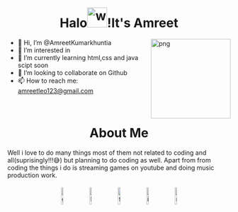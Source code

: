 <h1 align="center">Halo<img alt="wave" src="https://www.openpr.com/wiki/images/243-400x300_4829" width="45">!It's Amreet  </h1>

<img align="right" height="180px" alt="png" src="https://f8n-ipfs-production.imgix.net/QmdCMQFW4q9EqDFCk6Wr3CMF3LUrbsUMQkqatu3y2kKvMf/nft.jpg?fit=fill&q=100&w=2560" padding="5px" />

- 👋 Hi, I’m @AmreetKumarkhuntia
- 👀 I’m interested in 
- 🌱 I’m currently learning html,css and java scipt soon
- 💞️ I’m looking to collaborate on Github
- 📫 How to reach me: amreetleo123@gmail.com

</br>


<h1 align="center">About Me</h1>
<p>
	         Well i love to do many things most of them not related to coding and all(suprisingly!!!😅) but planning to do coding as well. Apart from from coding the things i do is streaming games on youtube and doing music production work. 

<p align="center" >
	<a href="https://github.com/Aniket762"><img alt="github" width="10%" style="padding:5px" src="https://img.icons8.com/clouds/100/000000/github.png"/></a>
	<a href="https://www.linkedin.com/in/amreet-khuntia-15193220b/"><img alt="linkedin" width="10%" style="padding:5px" src="https://img.icons8.com/clouds/100/000000/linkedin.png"/></a>
	<a href="https://www.facebook.com/amreetkumar.khuntis.1/"><img alt="facebook" width="10%" style="padding:5px" src="https://img.icons8.com/clouds/100/000000/facebook-new.png"/></a>
	<a href="https://www.instagram.com/akmaniac123/"><img alt="instagram" width="10%" style="padding:5px" src="https://img.icons8.com/clouds/100/000000/instagram.png"/></a>
	<a href="https://itzaniket762.medium.com/"><img alt="medium" width="10%" style="padding:5px" src="https://img.icons8.com/clouds/100/000000/goodnotes.png"/></a>
	
</p>


<!---
AmreetKumarkhuntia/AmreetKumarkhuntia is a ✨ special ✨ repository because its `README.md` (this file) appears on your GitHub profile.
You can click the Preview link to take a look at your changes.
--->
